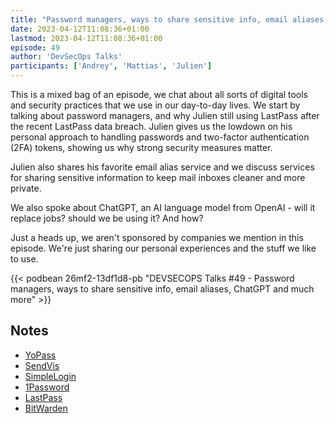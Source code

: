 ```yaml
---
title: "Password managers, ways to share sensitive info, email aliases, ChatGPT and much more"
date: 2023-04-12T11:08:36+01:00
lastmod: 2023-04-12T11:08:36+01:00
episode: 49
author: 'DevSecOps Talks'
participants: ['Andrey', 'Mattias', 'Julien']
---
```


This is a mixed bag of an episode, we chat about all sorts of digital tools and security practices that we use in our day-to-day lives. We start by talking about password managers, and why Julien still using LastPass after the recent LastPass data breach. Julien gives us the lowdown on his personal approach to handling passwords and two-factor authentication (2FA) tokens, showing us why strong security measures matter.

Julien also shares his favorite email alias service and we discuss services for sharing sensitive information to keep mail inboxes cleaner and more private.

We also spoke about ChatGPT, an AI language model from OpenAI - will it replace jobs? should we be using it? And how?

Just a heads up, we aren't sponsored by companies we mention in this episode. We're just sharing our personal experiences and the stuff we like to use.

<!--more-->

<!-- Player -->

{{< podbean 26mf2-13df1d8-pb "DEVSECOPS Talks #49 - Password managers, ways to share sensitive info, email aliases, ChatGPT and much more" >}}

## Notes

- [YoPass](https://yopass.se/)
- [SendVis](https://send.vis.ee/)
- [SimpleLogin](https://simplelogin.io/)
- [1Password](https://1password.com/)
- [LastPass](https://www.lastpass.com/)
- [BitWarden](https://bitwarden.com/)